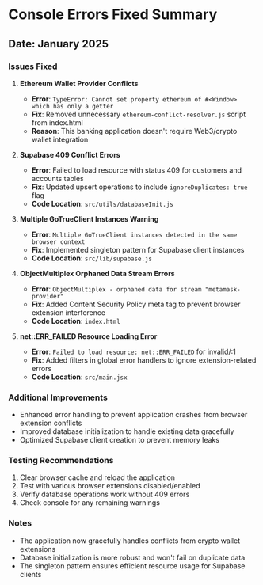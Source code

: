 # Console Errors Fixed Summary

## Date: January 2025

### Issues Fixed

1. **Ethereum Wallet Provider Conflicts**
   - **Error**: `TypeError: Cannot set property ethereum of #<Window> which has only a getter`
   - **Fix**: Removed unnecessary `ethereum-conflict-resolver.js` script from index.html
   - **Reason**: This banking application doesn't require Web3/crypto wallet integration

2. **Supabase 409 Conflict Errors**
   - **Error**: Failed to load resource with status 409 for customers and accounts tables
   - **Fix**: Updated upsert operations to include `ignoreDuplicates: true` flag
   - **Code Location**: `src/utils/databaseInit.js`

3. **Multiple GoTrueClient Instances Warning**
   - **Error**: `Multiple GoTrueClient instances detected in the same browser context`
   - **Fix**: Implemented singleton pattern for Supabase client instances
   - **Code Location**: `src/lib/supabase.js`

4. **ObjectMultiplex Orphaned Data Stream Errors**
   - **Error**: `ObjectMultiplex - orphaned data for stream "metamask-provider"`
   - **Fix**: Added Content Security Policy meta tag to prevent browser extension interference
   - **Code Location**: `index.html`

5. **net::ERR_FAILED Resource Loading Error**
   - **Error**: `Failed to load resource: net::ERR_FAILED` for invalid/:1
   - **Fix**: Added filters in global error handlers to ignore extension-related errors
   - **Code Location**: `src/main.jsx`

### Additional Improvements

- Enhanced error handling to prevent application crashes from browser extension conflicts
- Improved database initialization to handle existing data gracefully
- Optimized Supabase client creation to prevent memory leaks

### Testing Recommendations

1. Clear browser cache and reload the application
2. Test with various browser extensions disabled/enabled
3. Verify database operations work without 409 errors
4. Check console for any remaining warnings

### Notes

- The application now gracefully handles conflicts from crypto wallet extensions
- Database initialization is more robust and won't fail on duplicate data
- The singleton pattern ensures efficient resource usage for Supabase clients